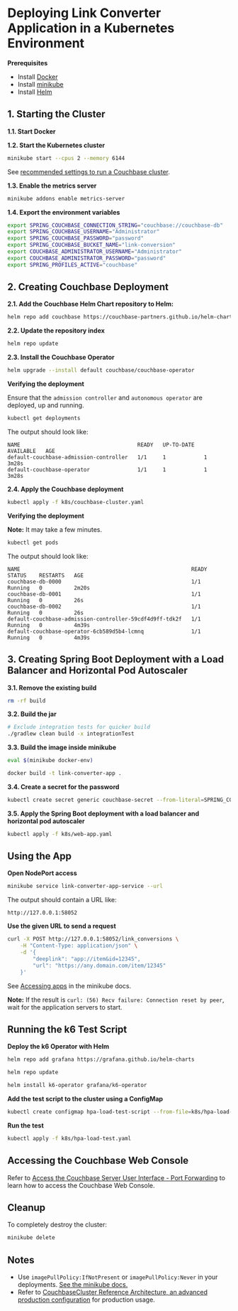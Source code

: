 # Deploying Link Converter Application in a Kubernetes Environment

**Prerequisites**

- Install [Docker](https://docs.docker.com/desktop/)
- Install [minikube](https://minikube.sigs.k8s.io/docs/start/)
- Install [Helm](https://helm.sh/docs/intro/install/)

## 1. Starting the Cluster

**1.1. Start Docker**

**1.2. Start the Kubernetes cluster**

```bash
minikube start --cpus 2 --memory 6144
```

See [recommended settings to run a Couchbase cluster](https://docs.couchbase.com/operator/current/howto-couchbase-create.html#preparing-the-couchbase-cluster-configuration).

**1.3. Enable the metrics server**

```bash
minikube addons enable metrics-server
```

**1.4. Export the environment variables**

```bash
export SPRING_COUCHBASE_CONNECTION_STRING="couchbase://couchbase-db"
export SPRING_COUCHBASE_USERNAME="Administrator"
export SPRING_COUCHBASE_PASSWORD="password"
export SPRING_COUCHBASE_BUCKET_NAME="link-conversion"
export COUCHBASE_ADMINISTRATOR_USERNAME="Administrator"
export COUCHBASE_ADMINISTRATOR_PASSWORD="password"
export SPRING_PROFILES_ACTIVE="couchbase"
```

## 2. Creating Couchbase Deployment

**2.1. Add the Couchbase Helm Chart repository to Helm:**

```bash
helm repo add couchbase https://couchbase-partners.github.io/helm-charts/
```

**2.2. Update the repository index**

```bash
helm repo update
```

**2.3. Install the Couchbase Operator**

```bash
helm upgrade --install default couchbase/couchbase-operator
```

**Verifying the deployment**

Ensure that the `admission controller` and `autonomous operator` are deployed, up and running.

```bash
kubectl get deployments
```

The output should look like:

```text
NAME                                     READY   UP-TO-DATE   AVAILABLE   AGE
default-couchbase-admission-controller   1/1     1            1           3m28s
default-couchbase-operator               1/1     1            1           3m28s
```

**2.4. Apply the Couchbase deployment**

```bash
kubectl apply -f k8s/couchbase-cluster.yaml
```

**Verifying the deployment**

**Note:** It may take a few minutes.

```bash
kubectl get pods
```

The output should look like:

```text
NAME                                                      READY   STATUS    RESTARTS   AGE
couchbase-db-0000                                         1/1     Running   0          2m20s
couchbase-db-0001                                         1/1     Running   0          26s
couchbase-db-0002                                         1/1     Running   0          26s
default-couchbase-admission-controller-59cdf4d9ff-tdk2f   1/1     Running   0          4m39s
default-couchbase-operator-6cb589d5b4-lcmnq               1/1     Running   0          4m39s
```

## 3. Creating Spring Boot Deployment with a Load Balancer and Horizontal Pod Autoscaler

**3.1. Remove the existing build**

```bash
rm -rf build
```

**3.2. Build the jar**

```bash
# Exclude integration tests for quicker build
./gradlew clean build -x integrationTest
```

**3.3. Build the image inside minikube**

```bash
eval $(minikube docker-env)
```

```bash
docker build -t link-converter-app .
```

**3.4. Create a secret for the password**

```bash
kubectl create secret generic couchbase-secret --from-literal=SPRING_COUCHBASE_PASSWORD=$SPRING_COUCHBASE_PASSWORD
```

**3.5. Apply the Spring Boot deployment with a load balancer and horizontal pod autoscaler**

```bash
kubectl apply -f k8s/web-app.yaml
```

## Using the App

**Open NodePort access**

```bash
minikube service link-converter-app-service --url
```

The output should contain a URL like:

```text
http://127.0.0.1:58052
```

**Use the given URL to send a request**

```bash
curl -X POST http://127.0.0.1:58052/link_conversions \
    -H "Content-Type: application/json" \
    -d '{
        "deeplink": "app://item&id=12345",
        "url": "https://any.domain.com/item/12345"
    }'
```

See [Accessing apps](https://minikube.sigs.k8s.io/docs/handbook/accessing/) in the minikube docs.

**Note:** If the result is `curl: (56) Recv failure: Connection reset by peer`, wait for the application servers to start.

## Running the k6 Test Script

**Deploy the k6 Operator with Helm**

```bash
helm repo add grafana https://grafana.github.io/helm-charts
```

```bash
helm repo update
```

```bash
helm install k6-operator grafana/k6-operator
```

**Add the test script to the cluster using a ConfigMap**

```bash
kubectl create configmap hpa-load-test-script --from-file=k8s/hpa-load-test.js
```

**Run the test**

```bash
kubectl apply -f k8s/hpa-load-test.yaml
```

## Accessing the Couchbase Web Console

Refer to [Access the Couchbase Server User Interface - Port Forwarding](https://docs.couchbase.com/operator/current/howto-ui.html#port-forwarding) to learn how to access the Couchbase Web Console.

## Cleanup

To completely destroy the cluster:

```bash
minikube delete
```

## Notes

- Use `imagePullPolicy:IfNotPresent` or `imagePullPolicy:Never` in your deployments. [See the minikube docs.](https://minikube.sigs.k8s.io/docs/handbook/pushing/#1-pushing-directly-to-the-in-cluster-docker-daemon-docker-env)
- Refer to [CouchbaseCluster Reference Architecture, an advanced production configuration](https://docs.couchbase.com/operator/current/reference-reference-architecture.html) for production usage.